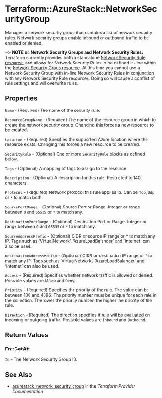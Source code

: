 # Terraform::AzureStack::NetworkSecurityGroup

Manages a network security group that contains a list of network security rules.  Network security groups enable inbound or outbound traffic to be enabled or denied.

~> **NOTE on Network Security Groups and Network Security Rules:** Terraform currently
provides both a standalone [Network Security Rule resource](network_security_rule.html), and allows for Network Security Rules to be defined in-line within the [Network Security Group resource](network_security_group.html).
At this time you cannot use a Network Security Group with in-line Network Security Rules in conjunction with any Network Security Rule resources. Doing so will cause a conflict of rule settings and will overwrite rules.

## Properties

`Name` - (Required) The name of the security rule.

`ResourceGroupName` - (Required) The name of the resource group in which to create the network security group. Changing this forces a new resource to be created.

`Location` - (Required) Specifies the supported Azure location where the resource exists. Changing this forces a new resource to be created.

`SecurityRule` - (Optional) One or more `SecurityRule` blocks as defined below.

`Tags` - (Optional) A mapping of tags to assign to the resource.

`Description` - (Optional) A description for this rule. Restricted to 140 characters.

`Protocol` - (Required) Network protocol this rule applies to. Can be `Tcp`, `Udp` or `*` to match both.

`SourcePortRange` - (Optional) Source Port or Range. Integer or range between `0` and `65535` or `*` to match any.

`DestinationPortRange` - (Optional) Destination Port or Range. Integer or range between `0` and `65535` or `*` to match any.

`SourceAddressPrefix` - (Optional) CIDR or source IP range or * to match any IP. Tags such as ‘VirtualNetwork’, ‘AzureLoadBalancer’ and ‘Internet’ can also be used.

`DestinationAddressPrefix` - (Optional) CIDR or destination IP range or * to match any IP. Tags such as ‘VirtualNetwork’, ‘AzureLoadBalancer’ and ‘Internet’ can also be used.

`Access` - (Required) Specifies whether network traffic is allowed or denied. Possible values are `Allow` and `Deny`.

`Priority` - (Required) Specifies the priority of the rule. The value can be between 100 and 4096. The priority number must be unique for each rule in the collection. The lower the priority number, the higher the priority of the rule.

`Direction` - (Required) The direction specifies if rule will be evaluated on incoming or outgoing traffic. Possible values are `Inbound` and `Outbound`.


## Return Values

### Fn::GetAtt

`Id` - The Network Security Group ID.

## See Also

* [azurestack_network_security_group](https://www.terraform.io/docs/providers/azurestack/r/network_security_group.html) in the _Terraform Provider Documentation_